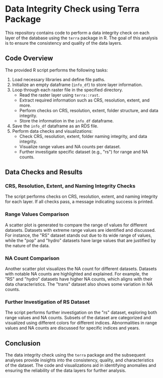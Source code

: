 # Data Integrity Check using Terra Package

This repository contains code to perform a data integrity check on each layer of the database using the `terra` package in R. The goal of this analysis is to ensure the consistency and quality of the data layers.

## Code Overview

The provided R script performs the following tasks:

1. Load necessary libraries and define file paths.
2. Initialize an empty dataframe (`info_df`) to store layer information.
3. Loop through each raster file in the specified directory.
   - Read the raster layer using `terra::rast`.
   - Extract required information such as CRS, resolution, extent, and more.
   - Perform checks on CRS, resolution, extent, folder structure, and data integrity.
   - Store the information in the `info_df` dataframe.
4. Save the `info_df` dataframe as an RDS file.
5. Perform data checks and visualizations:
   - Check CRS, resolution, extent, folder naming integrity, and data integrity.
   - Visualize range values and NA counts per dataset.
   - Further investigate specific dataset (e.g., "rs") for range and NA counts.

## Data Checks and Results

### CRS, Resolution, Extent, and Naming Integrity Checks

The script performs checks on CRS, resolution, extent, and naming integrity for each layer. If all checks pass, a message indicating success is printed.

### Range Values Comparison

A scatter plot is generated to compare the range of values for different datasets. Datasets with extreme range values are identified and discussed. For instance, the "RS" dataset stands out due to its wide range of values, while the "pop" and "hydro" datasets have large values that are justified by the nature of the data.

### NA Count Comparison

Another scatter plot visualizes the NA count for different datasets. Datasets with notable NA counts are highlighted and explained. For example, the "RS" and "hydro" datasets have higher NA counts, which aligns with their data characteristics. The "trans" dataset also shows some variation in NA counts.

### Further Investigation of RS Dataset

The script performs further investigation on the "rs" dataset, exploring both range values and NA counts. Subsets of the dataset are categorized and visualized using different colors for different indices. Abnormalities in range values and NA counts are discussed for specific indices and years.

## Conclusion

The data integrity check using the `terra` package and the subsequent analyses provide insights into the consistency, quality, and characteristics of the dataset. The code and visualizations aid in identifying anomalies and ensuring the reliability of the data layers for further analysis.

<!-- Include plots here -->
